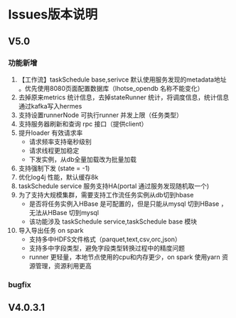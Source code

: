 # Issues版本说明

## V5.0

### 功能新增

1. 【工作流】taskSchedule base,serivce 默认使用服务发现的metadata地址 。优先使用8080页面配置数据库（lhotse\_opendb 名称不能变化）
2. 去掉原来metrics 统计信息，去掉stateRunner 统计，将调度信息，统计信息通过kafka写入hermes
3. 支持设置runnerNode 可执行runner 并发上限（任务类型）
4. 支持服务器刷新和查询 rpc 接口（提供client）
5. 提升loader 有效请求率  
   * 请求频率支持毫秒级别
   * 请求线程更加稳定
   * 下发实例，从db全量加载改为批量加载
6. 支持强制下发 \(state = -1\)
7. 优化log4j 性能，默认缓存8k
8. taskSchedule service 服务支持HA\(portal 通过服务发现随机取一个\)
9. 为了支持大规模集群，需要支持工作流任务实例从db切到hbase
   * 是否将任务实例入HBase 是可配置的，但是只能从mysql 切到HBase ，无法从HBase 切到mysql
   * 该功能涉及 taskSchedule service,taskSchedule base 模块
10. 导入导出任务 on spark
    * 支持多中HDFS文件格式（parquet,text,csv,orc,json）
    * 支持多中字段类型，避免字段类型转换过程中的精度问题
    * runner 更轻量，本地节点使用的cpu和内存更少，on spark 使用yarn 资源管理，资源利用更高

### bugfix

## V4.0.3.1

